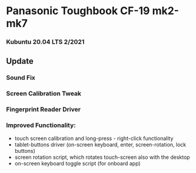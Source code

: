 # Panasonic Toughbook CF-19 mk2-mk7
### Kubuntu 20.04 LTS 2/2021
## Update
### Sound Fix
### Screen Calibration Tweak
### Fingerprint Reader Driver
### Improved Functionality:
- touch screen calibration and long-press - right-click functionality
- tablet-buttons driver (on-screen keyboard, enter, screen-rotation, lock buttons)
- screen rotation script, which rotates touch-screen also with the desktop
- on-screen keyboard toggle script (for onboard app)
